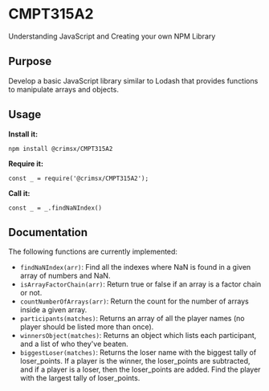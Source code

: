 # CMPT315A2
Understanding JavaScript and Creating your own NPM Library

## Purpose
Develop a basic JavaScript library similar to Lodash that provides functions to manipulate arrays and objects. 

## Usage
**Install it:**

`npm install @crimsx/CMPT315A2`

**Require it:**

`const _ = require('@crimsx/CMPT315A2');`

**Call it:**

`const _ = _.findNaNIndex()`

## Documentation
The following functions are currently implemented:
* `findNaNIndex(arr)`: Find all the indexes where NaN is found in a given array of numbers and NaN. 
* `isArrayFactorChain(arr)`: Return true or false if an array is a factor chain or not. 
* `countNumberOfArrays(arr)`: Return the count for the number of arrays inside a given array. 
* `participants(matches)`: Returns an array of all the player names (no player should be listed more than once). 
* `winnersObject(matches)`: Returns an object which lists each participant, and a list of who they've beaten. 
* `biggestLoser(matches)`: Returns the loser name with the biggest tally of loser_points. If a player is the winner, the loser_points are subtracted, and if a player is a loser, then the loser_points are added. Find the player with the largest tally of loser_points. 
